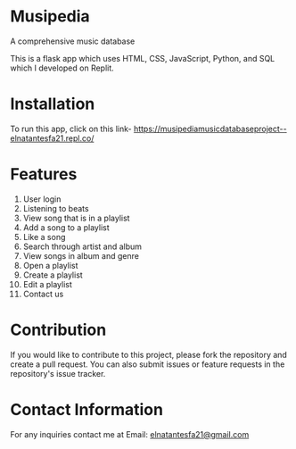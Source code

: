 # Musipedia
A comprehensive music database

This is a flask app which uses HTML, CSS, JavaScript, Python, and SQL which I developed on Replit.

# Installation
To run this app, click on this link- https://musipediamusicdatabaseproject--elnatantesfa21.repl.co/

# Features
1. User login
2. Listening to beats
3. View song that is in a playlist
4. Add a song to a playlist
5. Like a song
6. Search through artist and album
7. View songs in album and genre
8. Open a playlist
9. Create a playlist
10. Edit a playlist
11. Contact us 

# Contribution
If you would like to contribute to this project, please fork the repository and create a pull request. You can also submit issues or feature requests in the repository's issue tracker.

# Contact Information
For any inquiries contact me at
Email: elnatantesfa21@gmail.com
